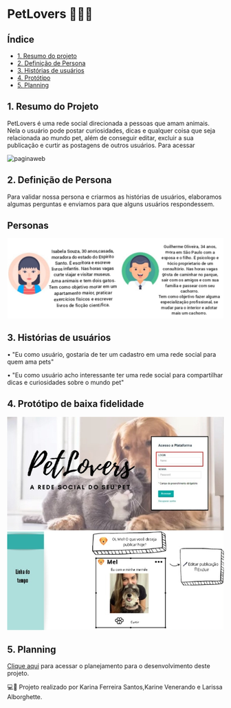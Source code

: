 # PetLovers 🐶💛🐱

## Índice
* [1. Resumo do projeto](#1-resumo-do-projeto)
* [2. Definição de Persona](#2-definição-de-Persona)
* [3. Histórias de usuários](#3-Histórias-de-Usuários)
* [4. Protótipo](#4-Protótipo)
* [5. Planning](#5-Planning)


## 1. Resumo do Projeto

PetLovers é uma rede social direcionada a pessoas que amam animais. Nela o usuário pode postar curiosidades, dicas e qualquer coisa que seja relacionada ao mundo pet, além de conseguir editar, excluir a sua publicação e curtir as postagens de outros usuários.
Para acessar []()
 
![paginaweb]()

## 2. Definição de Persona

Para validar nossa persona e criarmos as histórias de usuários, elaboramos algumas perguntas e enviamos para que alguns usuários respondessem.

## Personas
![persona](personas.png)

## 3. Histórias de usuários

•	"Eu como usuário, gostaria de ter um cadastro em uma rede social para quem ama pets"

•	"Eu como usuário acho interessante ter uma rede social para compartilhar dicas e curiosidades sobre o mundo pet"


## 4. Protótipo de baixa fidelidade

![prototipo](prototipo1.png) ![prototipo](prototipo.png)


## 5. Planning

[Clique aqui](https://trello.com/b/vohVnB5p/social-network) para acessar o planejamento para o desenvolvimento deste projeto.



💻🙎
Projeto realizado por Karina Ferreira Santos,Karine Venerando e Larissa Alborghette.
